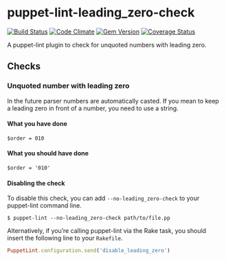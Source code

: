 puppet-lint-leading_zero-check
=================================

[![Build Status](https://travis-ci.org/camptocamp/puppet-lint-leading_zero-check.svg)](https://travis-ci.org/camptocamp/puppet-lint-leading_zero-check)
[![Code Climate](https://codeclimate.com/github/camptocamp/puppet-lint-leading_zero-check/badges/gpa.svg)](https://codeclimate.com/github/camptocamp/puppet-lint-leading_zero-check)
[![Gem Version](https://badge.fury.io/rb/puppet-lint-leading_zero-check.svg)](http://badge.fury.io/rb/puppet-lint-leading_zero-check)
[![Coverage Status](https://img.shields.io/coveralls/camptocamp/puppet-lint-leading_zero-check.svg)](https://coveralls.io/r/camptocamp/puppet-lint-leading_zero-check?branch=master)

A puppet-lint plugin to check for unquoted numbers with leading zero.


## Checks

### Unquoted number with leading zero

In the future parser numbers are automatically casted.
If you mean to keep a leading zero in front of a number, you need to use a string.

#### What you have done

```puppet
$order = 010
```

#### What you should have done

```puppet
$order = '010'
```


#### Disabling the check

To disable this check, you can add `--no-leading_zero-check` to your puppet-lint command line.

```shell
$ puppet-lint --no-leading_zero-check path/to/file.pp
```

Alternatively, if you’re calling puppet-lint via the Rake task, you should insert the following line to your `Rakefile`.

```ruby
PuppetLint.configuration.send('disable_leading_zero')
```

